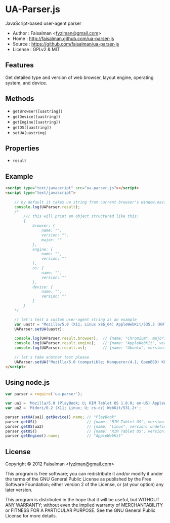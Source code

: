 # UA-Parser.js

JavaScript-based user-agent parser

* Author    : Faisalman <<fyzlman@gmail.com>>
* Home      : http://faisalman.github.com/ua-parser-js
* Source	: https://github.com/faisalman/ua-parser-js
* License	: GPLv2 & MIT

## Features

Get detailed type and version of web browser, layout engine, operating system, and device.

## Methods

* `getBrowser([uastring])`
* `getDevice([uastring])`
* `getEngine([uastring])`
* `getOS([uastring])`
* `setUA(uastring)`

## Properties

* `result`

## Example

```html
<script type="text/javascript" src="ua-parser.js"></script>
<script type="text/javascript">
    
    // by default it takes ua string from current browser's window.navigator
    console.log(UAParser.result);
    /*
        /// this will print an object structured like this:
        {
            browser: {
                name: "",
                version: "",
                major: ""
            },
            engine: {
                name: "",
                version: ""
            },
            os: {
                name: "",
                version: ""
            },
            device: {
                name: "",
                version: ""
            }
        }
    */

    // let's test a custom user-agent string as an example
    var uastr = "Mozilla/5.0 (X11; Linux x86_64) AppleWebKit/535.2 (KHTML, like Gecko) Ubuntu/11.10 Chromium/15.0.874.106 Chrome/15.0.874.106 Safari/535.2";
    UAParser.setUA(uastr);
    
    console.log(UAParser.result.browser);  // {name: "Chromium", major: "15", version: "15.0.874.106"}
    console.log(UAParser.result.engine);   // {name: "AppleWebKit", version: "535.2"}
    console.log(UAParser.result.os);       // {name: "Ubuntu", version: "11.10"}
    
    // let's take another test please
    UAParser.setUA("Mozilla/5.0 (compatible; Konqueror/4.1; OpenBSD) KHTML/4.1.4 (like Gecko)").getOS().name; // prints "OpenBSD"
</script>
```

## Using node.js

```js
var parser = require('ua-parser');

var ua1 = 'Mozilla/5.0 (PlayBook; U; RIM Tablet OS 1.0.0; en-US) AppleWebKit/534.11 (KHTML, like Gecko) Version/7.1.0.7 Safari/534.11';
var ua2 = 'Midori/0.2 (X11; Linux; U; cs-cz) WebKit/531.2+';

parser.setUA(ua1).getDevice().name; // "PlayBook"
parser.getOS()                      // {name: "RIM Tablet OS", version: "1.0.0"}
parser.getOS(ua2)                   // {name: "Linux", version: undefined}
parser.getOS()                      // {name: "RIM Tablet OS", version: "1.0.0"}
parser.getEngine().name;            // "AppleWebKit"
```

## License

Copyright © 2012 Faisalman <<fyzlman@gmail.com>>

This program is free software; you can redistribute it and/or
modify it under the terms of the GNU General Public License
as published by the Free Software Foundation; either version 2
of the License, or (at your option) any later version.

This program is distributed in the hope that it will be useful,
but WITHOUT ANY WARRANTY; without even the implied warranty of
MERCHANTABILITY or FITNESS FOR A PARTICULAR PURPOSE.  See the
GNU General Public License for more details.
